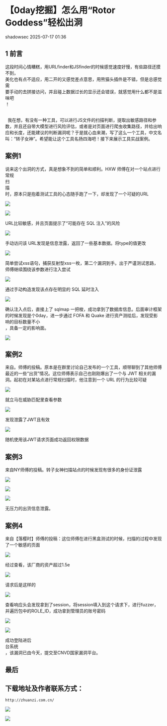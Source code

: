 #  【0day挖掘】怎么用“Rotor Goddess”轻松出洞  
 shadowsec   2025-07-17 01:36  
  
## 1 前言  
  
这段时间心情糟糕，用URLfinder和JSfinder的时候感觉速度好慢，有些路径还摸不到，  
美化也有点不适应，用二开的又感觉差点意思，用熊猫头插件是不错，但是总感觉需  
要手动的去拼接访问，并且碰上数据过长的显示还会错误，就感觉用什么都不是滋味吧  
！  
  
    
  我在想，有没有一种工具，可以进行JS文件的扫描判断，提取出敏感路径和参数，并且还自带大模型进行风险评估，或者是对页面进行爬虫收集路径，并给出响应和长度，还能建议的判断漏洞呢？于是就心血来潮，写了这么一个工具，中文名叫：“转子女神”。希望能让这个工具名扬四海吧！接下来展示工具实战案例。  
## 案例1  
  
说来这个出洞的方式，真是想象不到的简单和顺利。HXW 师傅在对一个站点进行常规  
扫  
描  
时，原本只是抱着测试工具的心态随手跑了一下，却发现了一个可疑的URL  
  
![](https://mmbiz.qpic.cn/sz_mmbiz_png/MwxaTtRUcewKQFGd2JvgS2u18V1ibOVhA92to96JOCQf5p7m4yFt42FbwXj0gx9I6OSzewlZbmxBDdZb3iblrULw/640?wx_fmt=png&from=appmsg "")  
  
![](https://mmbiz.qpic.cn/sz_mmbiz_png/MwxaTtRUcewKQFGd2JvgS2u18V1ibOVhAC0k3ovdoaj7GrAYnAh2YayF4nOsmhDo74FAxcBvunnUjvy0VCib12Xw/640?wx_fmt=png&from=appmsg "")  
  
URL比较敏感，并且页面提示了“可能存在 SQL 注入”的风险  
  
![](https://mmbiz.qpic.cn/sz_mmbiz_png/MwxaTtRUcewKQFGd2JvgS2u18V1ibOVhACeZMwHicFEAibHVpJhjlsYcBAvDXWeK619klez2sgBaeXaicu1vyyGszA/640?wx_fmt=png&from=appmsg "")  
  
手动访问该 URL发现是信息泄露，返回了一些基本数据。将type的值更改  
  
![](https://mmbiz.qpic.cn/sz_mmbiz_png/MwxaTtRUcewKQFGd2JvgS2u18V1ibOVhA3XtEmlTvOoiaVrDP3JUB9ZQPDVfZYUiaFPrj1aFm3YcvEu9l0Nkv5TmA/640?wx_fmt=png&from=appmsg "")  
  
简单尝试xss语句，捕获反射型xss一枚，第二个漏洞到手。出于严谨测试思路，师傅继续围绕该参数进行注入尝试  
  
![](https://mmbiz.qpic.cn/sz_mmbiz_png/MwxaTtRUcewKQFGd2JvgS2u18V1ibOVhAw9I34t8yx0wKAIf1Z1A4vkBhIKmF8qyonO3kggvbY6q8dqQlofeGzA/640?wx_fmt=png&from=appmsg "")  
  
通过手动构造发现该点存在明显的 SQL 延时注入  
  
![](https://mmbiz.qpic.cn/sz_mmbiz_png/MwxaTtRUcewKQFGd2JvgS2u18V1ibOVhAQzwMs2hm4iatu49aodsVBMC5lPVg3YP0QOdb7fM1jKUGHmk07A6bZdA/640?wx_fmt=png&from=appmsg "")  
  
确认注入点后，直接上了 sqlmap 一把梭，成功拿到了数据库信息。后面审计框架的时候发现是个0day，进一步通过 FOFA 和 Quake 进行资产测绘后，发现受影响的目标数量不小  
，具备一定的影响面。  
  
![](https://mmbiz.qpic.cn/sz_mmbiz_png/MwxaTtRUcewKQFGd2JvgS2u18V1ibOVhAKeLibNEETmtnv7eiagFReKaZDPMYpd06I4PfAjOmk7pGib4dyLttP5cGQ/640?wx_fmt=png&from=appmsg "")  
## 案例2  
  
来自。师傅的投稿。原本是在群里讨论自己发布的一个工具，顺带聊到了其他师傅最近的一些“出货”情况。这位师傅表示自己也刚刚爆出了一个与 JWT 相关的漏洞。起初在对某站点进行常规扫描时，他注意到一个 URL 的行为比较可疑  
  
![](https://mmbiz.qpic.cn/sz_mmbiz_png/MwxaTtRUcewKQFGd2JvgS2u18V1ibOVhAhfdIY0wdw2vVKpgHrjyZ4zvOpX2MtxeoYq3qz4eJrTSOmhic2bZHIpQ/640?wx_fmt=png&from=appmsg "")  
  
就立马在威胁匹配里查看参数  
  
![](https://mmbiz.qpic.cn/sz_mmbiz_png/MwxaTtRUcewKQFGd2JvgS2u18V1ibOVhA04TTZfoOgNtg7fF1wGkOdYD4LPYZxpZibiaVQtofeFU4RTqGVGkdNM9g/640?wx_fmt=png&from=appmsg "")  
  
发现泄露了JWT且有效  
  
![](https://mmbiz.qpic.cn/sz_mmbiz_png/MwxaTtRUcewKQFGd2JvgS2u18V1ibOVhA3kNvR59lMoAxw19nxp6ph1j5FMm6pqMZ4BDFF5FwSmN3ZCDkNf3wJQ/640?wx_fmt=png&from=appmsg "")  
  
随机使用该JWT请求页面成功返回权限数据  
## 案例3  
  
来自NY师傅的投稿。转子女神扫描站点的时候发现有很多的身份证泄露  
  
![](https://mmbiz.qpic.cn/sz_mmbiz_png/MwxaTtRUceyG7X0leiaEZO1DX6b0xibar3sTH8ZGRfHWwLwavg8u2ukfquZajJgsGNXrvSBgHqhPic6TDG142jBlw/640?wx_fmt=png&from=appmsg "")  
  
![](https://mmbiz.qpic.cn/sz_mmbiz_png/MwxaTtRUcezL4VPU9U05ghXZIM3QRRUiazsUR6kbmmmsXTfxgVp4icmHM3s5LRC5R6W5VHxeKrykmXKN9hFUnLicQ/640?wx_fmt=png&from=appmsg "")  
  
![](https://mmbiz.qpic.cn/sz_mmbiz_png/MwxaTtRUcezL4VPU9U05ghXZIM3QRRUiakz5RAhElvia1ce3eu7Im0wPE8TJBLyiaQDZHaic6zibJ3uibfLBQAAAK2qA/640?wx_fmt=png&from=appmsg "")  
  
无压力的出货信息泄露。  
## 案例4  
  
来自【落樱时】师傅的投稿：这位师傅在进行黑盒测试的时候，扫描的过程中发现了一个敏感的页面  
  
![](https://mmbiz.qpic.cn/sz_mmbiz_png/MwxaTtRUcezg7oLRsEA2L4yJUpMDznXGLCwqSmAPTs2lUETQqfZkWAqn0y3lCTzPVMAdJXq6oXRDlxSnibkdrfQ/640?wx_fmt=png&from=appmsg "")  
  
经过查看，该厂商的资产超过1.5e  
  
![](https://mmbiz.qpic.cn/sz_mmbiz_png/MwxaTtRUcezg7oLRsEA2L4yJUpMDznXGniaxNibIMp7hllwyOUpUflDWwnxiamBx93Y7HJIolaeUY9fn4G8icSMXTA/640?wx_fmt=png&from=appmsg "")  
  
请求后是这样的  
  
![](https://mmbiz.qpic.cn/sz_mmbiz_png/MwxaTtRUcezg7oLRsEA2L4yJUpMDznXGjTGgX4ibQqhMvnb2icqQ1ibw7MQhiaC1gE6RwZzZkQOwDDkLs02V81giaqg/640?wx_fmt=png&from=appmsg "")  
  
查看响应头会发现拿到了session，将session填入到这个请求下，进行fuzzer，并遍历包中的ROLE_ID，成功拿到管理员的账号密码  
  
![](https://mmbiz.qpic.cn/sz_mmbiz_png/MwxaTtRUcezg7oLRsEA2L4yJUpMDznXGJw7dibcHadXxuKfDZvI7e5Ze0oRdO2zZ8eAVeYd4Zib41ZeD5FwdCTtA/640?wx_fmt=png&from=appmsg "")  
  
![](https://mmbiz.qpic.cn/sz_mmbiz_png/MwxaTtRUcezg7oLRsEA2L4yJUpMDznXGXXianJBaI5a8iaIlVia4XNkCrT65zEWoKHTVSwV5Gw58wIpxRbkickYXmQ/640?wx_fmt=png&from=appmsg "")  
  
成功登陆进后  
台系统  
，该漏洞已由今天，提交至CNVD国家漏洞平台。  
## 最后  
## 下载地址及作者联系方式：  
```
http://zhuanzi.com.cn/
```  
  
![](https://mmbiz.qpic.cn/sz_mmbiz_png/FnaToS7EzpnicWoZFUxr5GQ5SygQ91Z1JXVickgXBpibf8dkNEibNV3AE4qz7mTcQ7icF89x8urzkh82cM2azUjelHQ/640?wx_fmt=png&from=appmsg "")  
  
![](https://mmbiz.qpic.cn/sz_mmbiz_jpg/FnaToS7EzpnicWoZFUxr5GQ5SygQ91Z1JDHv1vhan16dXoiabAh8Jf3X7voA1U2NwRHe5iaVHpmSuAShmTtpXUcwQ/640?wx_fmt=jpeg "")  
  
